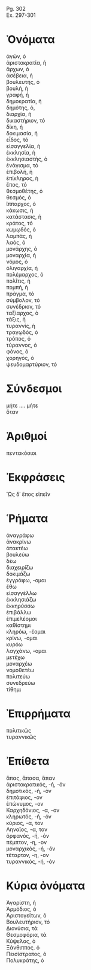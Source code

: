 Pg. 302   
Ex. 297-301  
# Ὀνόματα  
ἀγών, ὁ  
ἀριστοκρατία, ἡ  
ἄρχων, ὁ  
ἀσέβεια, ἡ  
βουλευτής, ὁ  
βουλή, ἡ  
γραφή, ἡ  
δημοκρατία, ἡ  
δημότης, ὁ,  
διαρχία, ἡ  
δικαστήριον, τό  
δίκη, ἡ  
δοκιμασία, ἡ  
εἶδος, τό  
εἰσαγγελία, ἡ  
ἐκκλησία, ἡ  
ἐκκλησιαστής, ὁ  
ἐνάγισμα, τό  
ἐπιβολή, ἡ  
ἐπίκληρος, ἡ  
ἔπος, τό  
θεσμοθέτης, ὁ  
θεσμός, ὁ  
ἵππαρχος, ὁ  
κάκωσις, ἡ  
κατάστασις, ἡ  
κράτος, τό  
κωμῳδός, ὁ  
λαμπάς, ἡ  
λαός, ὁ  
μονάρχης, ὁ  
μοναρχία, ἡ  
νόμος, ὁ  
ὀλιγαρχία, ἡ  
πολέμαρχος, ὁ  
πολῖτις, ἡ  
πομπή, ἡ  
πράγμα, τό  
σύμβολον, τό  
συνέδριον, τό  
ταξίαρχος, ὁ  
τάξις, ἡ  
τυραννίς, ἡ  
τραγῳδός, ὁ  
τρόπος, ὁ  
τύραννος, ὁ  
φόνος, ὁ  
χορηγός, ὁ  
ψευδομαρτύριον, τό  
# Σύνδεσμοι  
μήτε .... μήτε  
ὅταν  
# Ἀριθμοί  
πεντακόσιοι  
# Ἐκφράσεις  
Ὥς δ᾽ ἔπος εἰπεῖν  
# Ῥήματα  
ἀναγράφω  
ἀνακρίνω  
ἀτακτέω  
βουλεύω  
δέω  
διαχειρίζω  
δοκιμάζω  
ἐγγράφω, -ομαι  
ἔθω  
εἰσαγγέλλω  
ἐκκλησιάζω  
ἐκκηρύσσω  
ἐπιβάλλω  
ἐπιμελέομαι  
καθίστημι  
κληρόω, -έομαι  
κρίνω, -ομαι  
κυρόω  
λαγχάνω, -ομαι  
μετέχω  
μοναρχέω  
νομοθετέω  
πολιτεύω  
συνεδρεύω  
τίθημι  
# Ἐπιρρήματα  
πολιτικῶς  
τυραννικῶς  
# Ἐπίθετα  
ἅπας, ἅπασα, ἅπαν  
ἀριστοκρατικός, -ή, -όν  
δημοτικός, -ή, -όν  
ἐπιτάφιος, -ον  
ἐπώνυμος, -ον  
Καρχηδόνιος, -α, -ον  
κληρωτός, -ή, -όν  
κύριος, -α, τον  
Ληναῖος, -α, τον  
ὀρφανός, -ή, -όν  
πέμπτον, -η, -ον  
μοναρχικός, -ή, -όν  
τέταρτον, -η, -ον  
τυραννικός, -ή, -όν  
# Κύρια ὀνόματα  
Ἀγαρίστη, ἡ  
Ἁρμόδιος, ὁ  
Ἀριστογείτων, ὁ  
Βουλευτήριον, τό  
Διονύσια, τά  
Θεσμοφόρια, τά  
Κύψελος, ὁ  
Ξάνθιππος. ὁ  
Πεισίστρατος, ὁ  
Πολυκράτης, ὁ